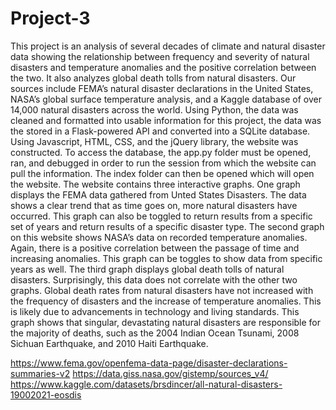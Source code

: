 # Project-3
This project is an analysis of several decades of climate and natural disaster data showing the relationship between frequency and severity of natural disasters and temperature anomalies and the positive correlation between the two. It also analyzes global death tolls from natural disasters. Our sources include FEMA’s natural disaster declarations in the United States, NASA’s global surface temperature analysis, and a Kaggle database of over 14,000 natural disasters across the world. Using Python, the data was cleaned and formatted into usable information for this project, the data was the stored in a Flask-powered API and converted into a SQLite database. Using Javascript, HTML, CSS, and the jQuery library, the website was constructed.
To access the database, the app.py folder must be opened, ran, and debugged in order to run the session from which the website can pull the information. The index folder can then be opened which will open the website. The website contains three interactive graphs. One graph displays the FEMA data gathered from Unted States Disasters. The data shows a clear trend that as time goes on, more natural disasters have occurred. This graph can also be toggled to return results from a specific set of years and return results of a specific disaster type. The second graph on this website shows NASA’s data on recorded temperature anomalies. Again, there is a positive correlation between the passage of time and increasing anomalies. This graph can be toggles to show data from specific years as well. The third graph displays global death tolls of natural disasters. Surprisingly, this data does not correlate with the other two graphs. Global death rates from natural disasters have not increased with the frequency of disasters and the increase of temperature anomalies. This is likely due to advancements in technology and living standards. This graph shows that singular, devastating natural disasters are responsible for the majority of deaths, such as the 2004 Indian Ocean Tsunami, 2008 Sichuan Earthquake, and 2010 Haiti Earthquake. 



https://www.fema.gov/openfema-data-page/disaster-declarations-summaries-v2
https://data.giss.nasa.gov/gistemp/sources_v4/
https://www.kaggle.com/datasets/brsdincer/all-natural-disasters-19002021-eosdis

